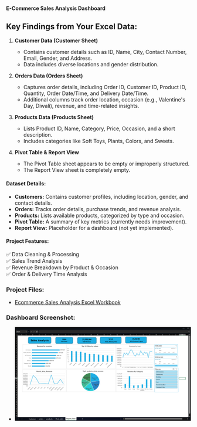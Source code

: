 #### **E-Commerce Sales Analysis Dashboard**
## Key Findings from Your Excel Data:
1. **Customer Data (Customer Sheet)**
   - Contains customer details such as ID, Name, City, Contact Number, Email, Gender, and Address.
   - Data includes diverse locations and gender distribution.
     
2. **Orders Data (Orders Sheet)**
   - Captures order details, including Order ID, Customer ID, Product ID, Quantity, Order Date/Time, and Delivery Date/Time.
   - Additional columns track order location, occasion (e.g., Valentine's Day, Diwali), revenue, and time-related insights.

3. **Products Data (Products Sheet)**
   - Lists Product ID, Name, Category, Price, Occasion, and a short description.
   - Includes categories like Soft Toys, Plants, Colors, and Sweets.

4. **Pivot Table & Report View**
   - The Pivot Table sheet appears to be empty or improperly structured.
   - The Report View sheet is completely empty.

#### **Dataset Details:**
- **Customers:** Contains customer profiles, including location, gender, and contact details.
- **Orders:** Tracks order details, purchase trends, and revenue analysis.
- **Products:** Lists available products, categorized by type and occasion.
- **Pivot Table:** A summary of key metrics (currently needs improvement).
- **Report View:** Placeholder for a dashboard (not yet implemented).

#### **Project Features:**
✅ Data Cleaning & Processing  
✅ Sales Trend Analysis  
✅ Revenue Breakdown by Product & Occasion  
✅ Order & Delivery Time Analysis  

### Project Files:
- [Ecommerce Sales Analysis Excel Workbook](https://github.com/Shohanur97/Portfolio/blob/main/excel/Ecomerce_sales_analysis.xlsx)

### Dashboard Screenshot:
- ![Ecommerce Sales Analysis Dashboard](https://github.com/Shohanur97/Portfolio/blob/main/excel/Ecomerce_sales_analysis%20-%20Excel%202_11_2025%207_49_05%20PM.png)
